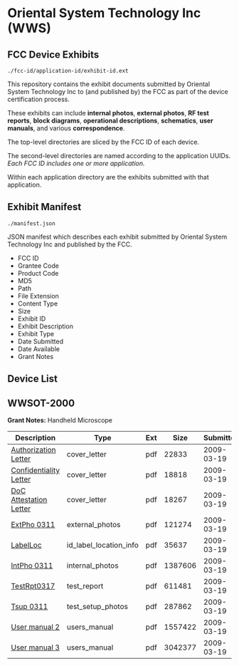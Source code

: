 # Oriental System Technology Inc (WWS)
## FCC Device Exhibits

```
./fcc-id/application-id/exhibit-id.ext
```

This repository contains the exhibit documents submitted by Oriental System Technology Inc to (and published by) the FCC as part of the device certification process.

These exhibits can include **internal photos**, **external photos**, **RF test reports**, **block diagrams**, **operational descriptions**, **schematics**, **user manuals**, and various **correspondence**.

The top-level directories are sliced by the FCC ID of each device.

The second-level directories are named according to the application UUIDs. *Each FCC ID includes one or more application.*

Within each application directory are the exhibits submitted with that application. 

## Exhibit Manifest

```
./manifest.json
```

JSON manifest which describes each exhibit submitted by Oriental System Technology Inc and published by the FCC.

- FCC ID
- Grantee Code
- Product Code
- MD5
- Path
- File Extension
- Content Type
- Size
- Exhibit ID
- Exhibit Description
- Exhibit Type
- Date Submitted
- Date Available
- Grant Notes

## Device List
## WWSOT-2000
**Grant Notes:** Handheld Microscope

| Description | Type | Ext | Size | Submitted | Available |
| ----------- | ---- | --- | ---- | --------- | --------- |
| [Authorization Letter](WWSOT-2000/f889a614b1da89c9c4274bdbcf863c4d/1082272.pdf) | cover_letter | pdf | 22833 | 2009-03-19 | 2009-03-19 |
| [Confidentiality Letter](WWSOT-2000/f889a614b1da89c9c4274bdbcf863c4d/1082273.pdf) | cover_letter | pdf | 18818 | 2009-03-19 | 2009-03-19 |
| [DoC Attestation Letter](WWSOT-2000/f889a614b1da89c9c4274bdbcf863c4d/1082275.pdf) | cover_letter | pdf | 18267 | 2009-03-19 | 2009-03-19 |
| [ExtPho 0311](WWSOT-2000/f889a614b1da89c9c4274bdbcf863c4d/1082276.pdf) | external_photos | pdf | 121274 | 2009-03-19 | 2009-03-19 |
| [LabelLoc](WWSOT-2000/f889a614b1da89c9c4274bdbcf863c4d/1082278.pdf) | id_label_location_info | pdf | 35637 | 2009-03-19 | 2009-03-19 |
| [IntPho 0311](WWSOT-2000/f889a614b1da89c9c4274bdbcf863c4d/1082277.pdf) | internal_photos | pdf | 1387606 | 2009-03-19 | 2009-03-19 |
| [TestRpt0317](WWSOT-2000/f889a614b1da89c9c4274bdbcf863c4d/1082282.pdf) | test_report | pdf | 611481 | 2009-03-19 | 2009-03-19 |
| [Tsup 0311](WWSOT-2000/f889a614b1da89c9c4274bdbcf863c4d/1082283.pdf) | test_setup_photos | pdf | 287862 | 2009-03-19 | 2009-03-19 |
| [User manual 2](WWSOT-2000/f889a614b1da89c9c4274bdbcf863c4d/1082285.pdf) | users_manual | pdf | 1557422 | 2009-03-19 | 2009-03-19 |
| [User manual 3](WWSOT-2000/f889a614b1da89c9c4274bdbcf863c4d/1082286.pdf) | users_manual | pdf | 3042377 | 2009-03-19 | 2009-03-19 |
